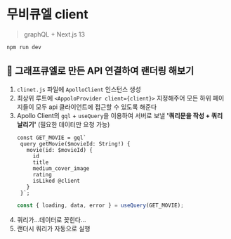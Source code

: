 # 무비큐엘 client

> graphQL + Next.js 13

```bash
npm run dev
```

## 🥸 그래프큐엘로 만든 API 연결하여 랜더링 해보기

1. `clinet.js` 파일에 `ApolloClient` 인스턴스 생성
2. 최상위 루트에 `<AppoloProvider client={client}>` 지정해주어 모든 하위 페이지들이 모두 api 클라이언트에 접근할 수 있도록 해준다
3. Apollo Client의 `gql` + `useQuery`을 이용하여 서버로 보낼 **'쿼리문을 작성 + 쿼리날리기'** (필요한 데이터만 요청 가능)
   ```gql
   const GET_MOVIE = gql`
    query getMovie($movieId: String!) {
      movie(id: $movieId) {
        id
        title
        medium_cover_image
        rating
        isLiked @client
      }
    }`;
   ```
   ```jsx
   const { loading, data, error } = useQuery(GET_MOVIE);
   ```
5. 쿼리가...데이터로 꽂힌다...
6. 랜더시 쿼리가 자동으로 실행
